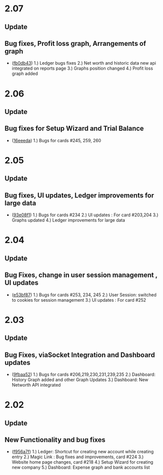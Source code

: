 # 2.07

## Update

## Bug fixes, Profit loss graph, Arrangements of graph

- ([fb0db43](https://github.com/Walkover-Web-Solution/Giddh-UI/commit/fb0db438fd2bd39f2c83abab338e3ef7e6b2f5dd))
    1.) Ledger bugs fixes
    2.) Net worth and historic data new api integrated on reports page
    3.) Graphs position changed
    4.) Profit loss graph added


# 2.06

## Update

## Bug fixes for Setup Wizard and Trial Balance

- ([16eeeda](https://github.com/Walkover-Web-Solution/Giddh-UI/commit/16eeedaa05adc43c89790e871fa7babfbffd2b56))
    1.) Bugs for cards #245, 259, 260


# 2.05

## Update

## Bug fixes, UI updates, Ledger improvements for large data

- ([93e08f1](https://github.com/Walkover-Web-Solution/Giddh-UI/commit/93e08f1dfc37a2a3c93460d7814ec21300f2494e))
    1.) Bugs for cards #234
    2.) UI updates :  For card #203,204
    3.) Graphs updated
    4.) Ledger improvements for large data


# 2.04

## Update

## Bug Fixes, change in user session management , UI updates

- ([e53bf87](https://github.com/Walkover-Web-Solution/Giddh-UI/commit/e53bf876d98202c9dd8ba544d11ac01048f2a683))
    1.) Bugs for cards #253, 234, 245
   	2.) User Session: switched to cookies for session management
   	3.) UI updates :  For card #252


# 2.03

## Update

## Bug Fixes, viaSocket Integration and Dashboard updates

- ([9fbaa52](https://github.com/Walkover-Web-Solution/Giddh-UI/commit/9fbaa52364f9acc3610cc7a12b28ff41db751b4b))
    1.) Bugs for cards #206,219,230,231,239,235
   	2.) Dashboard: History Graph added and other Graph Updates
   	3.) Dashboard: New Networth API integrated


# 2.02

## Update

## New Functionality and bug fixes 

- ([f956a7f](https://github.com/Walkover-Web-Solution/Giddh-UI/commit/f956a7f8a727ecc541384d37d9e9eee2a8195bd8))
    1.) Ledger: Shortcut for creating new account while creating entry
    2.) Magic Link : Bug fixes and improvements, card #224
    3.) Website home page changes, card #218
    4.) Setup Wizard for creating new company
    5.) Dashboard: Expense graph and bank accounts list
